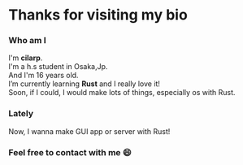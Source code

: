 # Thanks for visiting my bio
### Who am I
I'm __cilarp__.<br>
I'm a h.s student in Osaka,Jp.<br>
And I'm 16 years old.<br>
I’m currently learning __Rust__ and I really love it! <br>Soon, if I could, I would make lots of things, especially os with Rust.

### Lately
Now, I wanna make GUI app or server with Rust!

### Feel free to contact with me 😄

<!--
**cilarp/cilarp** is a ✨ _special_ ✨ repository because its `README.md` (this file) appears on your GitHub profile.

Here are some ideas to get you started:

- 🔭 I’m currently working on ...
- 🌱 I’m currently learning ...
- 👯 I’m looking to collaborate on ...
- 🤔 I’m looking for help with ...
- 💬 Ask me about ...
- 📫 How to reach me: ...
- 😄 Pronouns: ...
- ⚡ Fun fact: ...
-->
